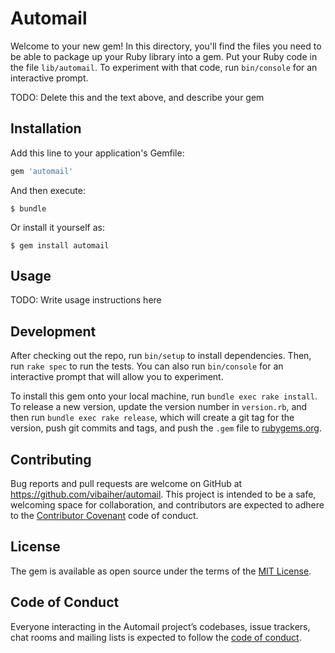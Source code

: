 # Automail

Welcome to your new gem! In this directory, you'll find the files you need to be able to package up your Ruby library into a gem. Put your Ruby code in the file `lib/automail`. To experiment with that code, run `bin/console` for an interactive prompt.

TODO: Delete this and the text above, and describe your gem

## Installation

Add this line to your application's Gemfile:

```ruby
gem 'automail'
```

And then execute:

    $ bundle

Or install it yourself as:

    $ gem install automail

## Usage

TODO: Write usage instructions here

## Development

After checking out the repo, run `bin/setup` to install dependencies. Then, run `rake spec` to run the tests. You can also run `bin/console` for an interactive prompt that will allow you to experiment.

To install this gem onto your local machine, run `bundle exec rake install`. To release a new version, update the version number in `version.rb`, and then run `bundle exec rake release`, which will create a git tag for the version, push git commits and tags, and push the `.gem` file to [rubygems.org](https://rubygems.org).

## Contributing

Bug reports and pull requests are welcome on GitHub at https://github.com/vibaiher/automail. This project is intended to be a safe, welcoming space for collaboration, and contributors are expected to adhere to the [Contributor Covenant](http://contributor-covenant.org) code of conduct.

## License

The gem is available as open source under the terms of the [MIT License](https://opensource.org/licenses/MIT).

## Code of Conduct

Everyone interacting in the Automail project’s codebases, issue trackers, chat rooms and mailing lists is expected to follow the [code of conduct](https://github.com/vibaiher/automail/blob/master/CODE_OF_CONDUCT.md).
